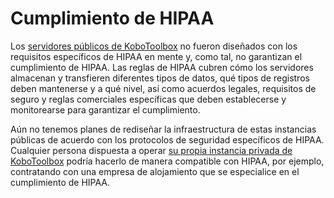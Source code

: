 # Cumplimiento de HIPAA

Los [servidores públicos de KoboToolbox](creating_account.md) no fueron diseñados con los requisitos específicos de HIPAA en mente y, como tal, no garantizan el cumplimiento de HIPAA. Las reglas de HIPAA cubren cómo los servidores almacenan y transfieren diferentes tipos de datos, qué tipos de registros deben mantenerse y a qué nivel, así como acuerdos legales, requisitos de seguro y reglas comerciales específicas que deben establecerse y monitorearse para garantizar el cumplimiento.

Aún no tenemos planes de rediseñar la infraestructura de estas instancias públicas de acuerdo con los protocolos de seguridad específicos de HIPAA. Cualquier persona dispuesta a operar [su propia instancia privada de KoboToolbox](https://github.com/kobotoolbox/kobo-install) podría hacerlo de manera compatible con HIPAA, por ejemplo, contratando con una empresa de alojamiento que se especialice en el cumplimiento de HIPAA.